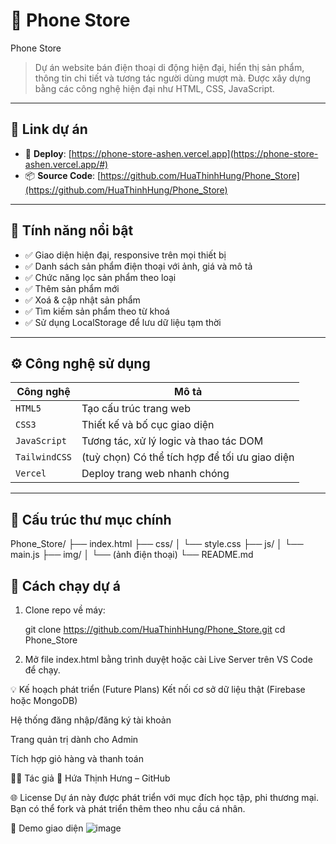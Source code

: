 # 📱 Phone Store

Phone Store

> Dự án website bán điện thoại di động hiện đại, hiển thị sản phẩm, thông tin chi tiết và tương tác người dùng mượt mà. Được xây dựng bằng các công nghệ hiện đại như HTML, CSS, JavaScript.

---

## 🔗 Link dự án

- 🚀 **Deploy**: [https://phone-store-ashen.vercel.app](https://phone-store-ashen.vercel.app/#)
- 📦 **Source Code**: [https://github.com/HuaThinhHung/Phone_Store](https://github.com/HuaThinhHung/Phone_Store)

---

## 🧩 Tính năng nổi bật

- ✅ Giao diện hiện đại, responsive trên mọi thiết bị
- ✅ Danh sách sản phẩm điện thoại với ảnh, giá và mô tả
- ✅ Chức năng lọc sản phẩm theo loại
- ✅ Thêm sản phẩm mới
- ✅ Xoá & cập nhật sản phẩm
- ✅ Tìm kiếm sản phẩm theo từ khoá
- ✅ Sử dụng LocalStorage để lưu dữ liệu tạm thời

---

## ⚙️ Công nghệ sử dụng

| Công nghệ | Mô tả |
|----------|-------|
| `HTML5` | Tạo cấu trúc trang web |
| `CSS3` | Thiết kế và bố cục giao diện |
| `JavaScript` | Tương tác, xử lý logic và thao tác DOM |
| `TailwindCSS` | (tuỳ chọn) Có thể tích hợp để tối ưu giao diện |
| `Vercel` | Deploy trang web nhanh chóng |

---

## 📁 Cấu trúc thư mục chính
Phone_Store/
├── index.html
├── css/
│ └── style.css
├── js/
│ └── main.js
├── img/
│ └── (ảnh điện thoại)
└── README.md

## 🚀 Cách chạy dự á

1. Clone repo về máy:

   git clone https://github.com/HuaThinhHung/Phone_Store.git
   cd Phone_Store
   
3. Mở file index.html bằng trình duyệt hoặc cài Live Server trên VS Code để chạy.

💡 Kế hoạch phát triển (Future Plans)
 Kết nối cơ sở dữ liệu thật (Firebase hoặc MongoDB)

 Hệ thống đăng nhập/đăng ký tài khoản

 Trang quản trị dành cho Admin

 Tích hợp giỏ hàng và thanh toán

 👨‍💻 Tác giả
👋 Hứa Thịnh Hưng – GitHub

🌐 License
Dự án này được phát triển với mục đích học tập, phi thương mại. Bạn có thể fork và phát triển thêm theo nhu cầu cá nhân.

📸 Demo giao diện
![image](https://github.com/user-attachments/assets/3645f773-c38b-4d15-8bbe-f018cc8ebaaf)

